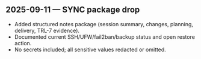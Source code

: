 ## 2025-09-11 — SYNC package drop
- Added structured notes package (session summary, changes, planning, delivery, TRL-7 evidence).
- Documented current SSH/UFW/fail2ban/backup status and open restore action.
- No secrets included; all sensitive values redacted or omitted.
